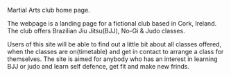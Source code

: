 Martial Arts club home page.

The webpage is a landing page for a fictional club based in Cork, Ireland. The club offers Brazilian Jiu Jitsu(BJJ), No-Gi & Judo classes.

Users of this site will be able to find out a little bit about all classes offered, when the classes are on(timetable) and get in contact to arrange a class for themselves.
The site is aimed for anybody who has an interest in learning BJJ or judo and learn self defence, get fit and make new frinds.
